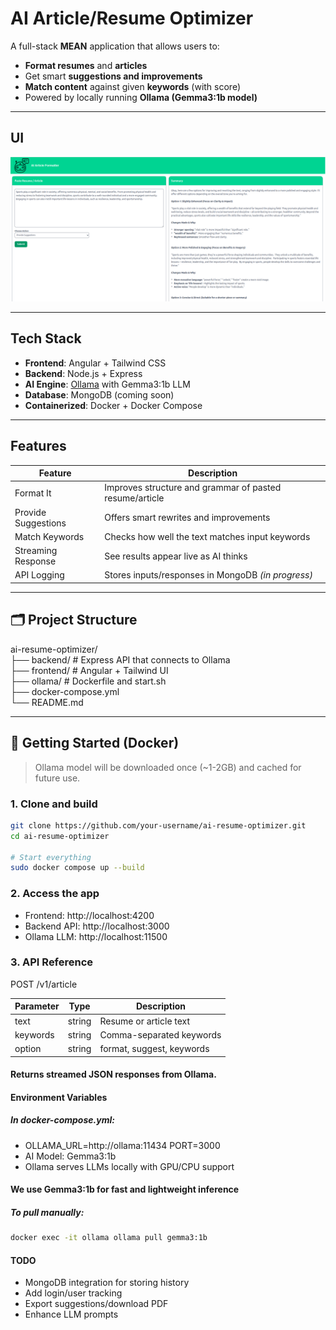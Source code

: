 # AI Article/Resume Optimizer

A full-stack **MEAN** application that allows users to:
- **Format resumes** and **articles**
- Get smart **suggestions and improvements**
- **Match content** against given **keywords** (with score)
- Powered by locally running **Ollama (Gemma3:1b model)**

---
## UI
![alt text](app-screen.png)

---

## Tech Stack

- **Frontend**: Angular + Tailwind CSS
- **Backend**: Node.js + Express
- **AI Engine**: [Ollama](https://github.com/ollama/ollama) with Gemma3:1b LLM
- **Database**: MongoDB (coming soon)
- **Containerized**: Docker + Docker Compose

---

## Features

| Feature | Description |
|--------|-------------|
| Format It | Improves structure and grammar of pasted resume/article |
| Provide Suggestions | Offers smart rewrites and improvements |
| Match Keywords | Checks how well the text matches input keywords |
| Streaming Response | See results appear live as AI thinks |
| API Logging | Stores inputs/responses in MongoDB *(in progress)* |

---

## 🗂️ Project Structure

ai-resume-optimizer/<br>
 ├── backend/ # Express API that connects to Ollama<br>
 ├── frontend/ # Angular + Tailwind UI<br>
 ├── ollama/ # Dockerfile and start.sh<br>
 ├── docker-compose.yml<br>
 └── README.md<br>

---

## 🐳 Getting Started (Docker)

> Ollama model will be downloaded once (~1-2GB) and cached for future use.

### 1. Clone and build

```bash
git clone https://github.com/your-username/ai-resume-optimizer.git
cd ai-resume-optimizer

# Start everything
sudo docker compose up --build
```

### 2. Access the app
- Frontend: http://localhost:4200
- Backend API: http://localhost:3000
- Ollama LLM: http://localhost:11500

### 3. API Reference
POST /v1/article

| Parameter | Type | Description |
|--------|-------------|---------------|
| text | string | Resume or article text |
|keywords|string|Comma-separated keywords|
|option|string|format, suggest, keywords|

#### Returns streamed JSON responses from Ollama.

#### Environment Variables
##### In docker-compose.yml:

- OLLAMA_URL=http://ollama:11434
PORT=3000
- AI Model: Gemma3:1b
- Ollama serves LLMs locally with GPU/CPU support

#### We use Gemma3:1b for fast and lightweight inference
##### To pull manually:
```bash
docker exec -it ollama ollama pull gemma3:1b
```

#### TODO
- MongoDB integration for storing history
- Add login/user tracking
- Export suggestions/download PDF
- Enhance LLM prompts







